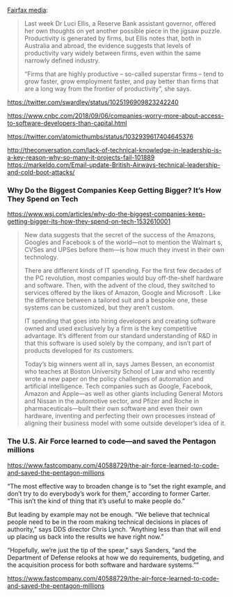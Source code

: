 [Fairfax media](https://www.smh.com.au/business/the-economy/not-sure-what-the-economy-s-up-to-nor-are-the-experts-20181012-p509a9.html):

>Last week Dr Luci Ellis, a Reserve Bank assistant governor, offered her own thoughts on yet another possible piece in the jigsaw puzzle. Productivity is generated by firms, but Ellis notes that, both in Australia and abroad, the evidence suggests that levels of productivity vary widely between firms, even within the same narrowly defined industry.
>
>“Firms that are highly productive – so-called superstar firms – tend to grow faster, grow employment faster, and pay better than firms that are a long way from the frontier of productivity”, she says.



https://twitter.com/swardley/status/1025196909823242240

https://www.cnbc.com/2018/09/06/companies-worry-more-about-access-to-software-developers-than-capital.html

https://twitter.com/atomicthumbs/status/1032939617404645376

http://theconversation.com/lack-of-technical-knowledge-in-leadership-is-a-key-reason-why-so-many-it-projects-fail-101889
https://markeldo.com/Email-update-British-Airways-technical-leadership-and-cold-boot-attacks/


### Why Do the Biggest Companies Keep Getting Bigger? It’s How They Spend on Tech

https://www.wsj.com/articles/why-do-the-biggest-companies-keep-getting-bigger-its-how-they-spend-on-tech-1532610001

>New data suggests that the secret of the success of the Amazons, Googles and Facebook s of the world—not to mention the Walmart s, CVSes and UPSes before them—is how much they invest in their own technology.
>
>There are different kinds of IT spending. For the first few decades of the PC revolution, most companies would buy off-the-shelf hardware and software. Then, with the advent of the cloud, they switched to services offered by the likes of Amazon, Google and Microsoft . Like the difference between a tailored suit and a bespoke one, these systems can be customized, but they aren’t custom.
>
>IT spending that goes into hiring developers and creating software owned and used exclusively by a firm is the key competitive advantage. It’s different from our standard understanding of R&D in that this software is used solely by the company, and isn’t part of products developed for its customers.
>
>Today’s big winners went all in, says James Bessen, an economist who teaches at Boston University School of Law and who recently wrote a new paper on the policy challenges of automation and artificial intelligence. Tech companies such as Google, Facebook, Amazon and Apple—as well as other giants including General Motors and Nissan in the automotive sector, and Pfizer and Roche in pharmaceuticals—built their own software and even their own hardware, inventing and perfecting their own processes instead of aligning their business model with some outside developer’s idea of it.


### The U.S. Air Force learned to code—and saved the Pentagon millions

https://www.fastcompany.com/40588729/the-air-force-learned-to-code-and-saved-the-pentagon-millions

“The most effective way to broaden change is to “set the right example, and don’t try to do everybody’s work for them,” according to former Carter. “This isn’t the kind of thing that it’s useful to make people do.”

But leading by example may not be enough. “We believe that technical people need to be in the room making technical decisions in places of authority,” says DDS director Chris Lynch. “Anything less than that will end up placing us back into the results we have right now.”

“Hopefully, we’re just the tip of the spear,” says Sanders, “and the Department of Defense relooks at how we do requirements, budgeting, and the acquisition process for both software and hardware systems.””

https://www.fastcompany.com/40588729/the-air-force-learned-to-code-and-saved-the-pentagon-millions
